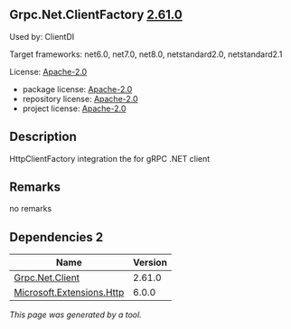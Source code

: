Grpc.Net.ClientFactory [2.61.0](https://www.nuget.org/packages/Grpc.Net.ClientFactory/2.61.0)
--------------------

Used by: ClientDI

Target frameworks: net6.0, net7.0, net8.0, netstandard2.0, netstandard2.1

License: [Apache-2.0](../../../../licenses/apache-2.0) 

- package license: [Apache-2.0](https://licenses.nuget.org/Apache-2.0) 
- repository license: [Apache-2.0](https://github.com/grpc/grpc-dotnet.git) 
- project license: [Apache-2.0](https://github.com/grpc/grpc-dotnet) 

Description
-----------
HttpClientFactory integration the for gRPC .NET client

Remarks
-----------
no remarks


Dependencies 2
-----------

|Name|Version|
|----------|:----|
|[Grpc.Net.Client](../../../../packages/nuget.org/grpc.net.client/2.61.0)|2.61.0|
|[Microsoft.Extensions.Http](../../../../packages/nuget.org/microsoft.extensions.http/6.0.0)|6.0.0|

*This page was generated by a tool.*